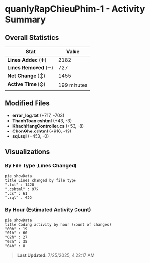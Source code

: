 # quanlyRapChieuPhim-1 - Activity Summary 

## Overall Statistics

| Stat                   | Value                                                             |
| ---------------------- | ----------------------------------------------------------------- |
| **Lines Added** (➕)   | 2182                                          |
| **Lines Removed** (➖) | 727                                        |
| **Net Change** (↕)    | 1455                |
| **Active Time** (⌚)   | 199 minutes |


## Modified Files
- **error_log.txt** (+717, -703)
- **ThanhToan.cshtml** (+43, -3)
- **KhachHangController.cs** (+53, -8)
- **ChonGhe.cshtml** (+916, -13)
- **sql.sql** (+453, -0)

## Visualizations

### By File Type (Lines Changed)

```mermaid
pie showData
title Lines changed by file type
".txt" : 1420
".cshtml" : 975
".cs" : 61
".sql" : 453
```

### By Hour (Estimated Activity Count)

```mermaid
pie showData
title Coding activity by hour (count of changes)
"00h" : 19
"01h" : 60
"02h" : 27
"03h" : 35
"04h" : 8
```


> **Last Updated:** 7/25/2025, 4:22:17 AM